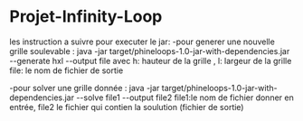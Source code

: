 # Projet-Infinity-Loop

les instruction a suivre pour executer le jar:
-pour generer une nouvelle grille soulevable : java -jar target/phineloops-1.0-jar-with-dependencies.jar --generate hxl --output file
avec h: hauteur de la grille , l: largeur de la grille file: le nom de fichier de sortie

-pour solver une grille donnée : java -jar target/phineloops-1.0-jar-with-dependencies.jar --solve file1 --output file2
file1:le nom de fichier donner en entrée, file2 le fichier qui contien la soulution (fichier de sortie)
